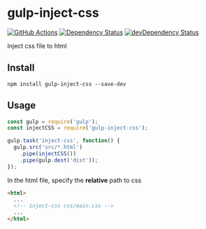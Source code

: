 # gulp-inject-css

[![GitHub Actions](https://img.shields.io/github/workflow/status/alik0211/gulp-inject-css/Unit%20tests/master?style=flat-square)](https://github.com/alik0211/gulp-inject-css/actions?query=branch%3Amaster)
[![Dependency Status](https://img.shields.io/david/alik0211/gulp-inject-css.svg?label=deps&style=flat-square)](https://david-dm.org/alik0211/gulp-inject-css)
[![devDependency Status](https://img.shields.io/david/dev/alik0211/gulp-inject-css.svg?label=devDeps&style=flat-square)](https://david-dm.org/alik0211/gulp-inject-css?type=dev)

Inject css file to html

## Install

```shell
npm install gulp-inject-css --save-dev
```

## Usage

```javascript
const gulp = require('gulp');
const injectCSS = require('gulp-inject-css');

gulp.task('inject-css', function() {
  gulp.src('src/*.html')
    .pipe(injectCSS())
    .pipe(gulp.dest('dist'));
});
```

In the html file, specify the **relative** path to css

```html
<html>
  ...
  <!-- inject-css css/main.css -->
  ...
</html>
```
